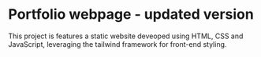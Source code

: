 # Portfolio webpage - updated version

This project is features a static website deveoped using HTML, CSS and JavaScript, leveraging the tailwind framework for front-end styling.
